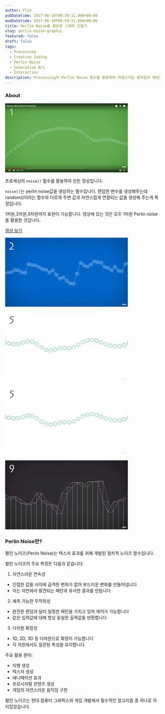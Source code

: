```yaml
---
author: Flik
pubDatetime: 2017-06-10T00:59:11.000+09:00
modDatetime: 2017-06-10T00:59:11.000+09:00
title: Perlin Noise를 활용한 그래픽 만들기
slug: perlin-noise-graphic
featured: false
draft: false
tags:
  - Processing
  - Creative Coding
  - Perlin Noise
  - Generative Art
  - Interaction
description: Processing의 Perlin Noise 함수를 활용하여 자연스러운 움직임과 패턴을 가진 그래픽 작품을 만드는 방법을 소개합니다. 1차원 Perlin Noise를 통해 다양한 시각적 효과를 구현하는 과정을 설명합니다.
---
```


### About

![스크린샷](2017-06-10-01-00-29.webp)

프로세싱의 `noise()` 함수를 활용하여 만든 영상입니다.

`noise()`는 perlin noise값을 생성하는 함수입니다.
랜덤한 변수를 생성해주는데 random()이라는 함수와 다르게 주변 값과 자연스럽게 연결되는 값을 생성해 주는게 특징입니다.

1차원,2차원,3차원까지 표현이 가능합니다.
영상에 있는 것은 모두 1차원 Perlin noise를 활용한 것입니다.

[영상 보기](https://youtu.be/GRMAaLLZS_o)

![스크린샷](2017-06-10-01-00-44.webp)

![스크린샷](2017-06-10-01-00-53.webp)

![스크린샷](2017-06-10-01-01-03.webp)

![스크린샷](2017-06-10-01-01-19.webp)

### Perlin Noise란?

펄린 노이즈(Perlin Noise)는 텍스처 효과를 위해 개발된 절차적 노이즈 함수입니다.

펄린 노이즈의 주요 특징은 다음과 같습니다:

1. 자연스러운 연속성

- 인접한 값들 사이에 급격한 변화가 없어 부드러운 변화를 만들어냅니다
- 이는 자연에서 발견되는 패턴과 유사한 결과를 만듭니다

2. 예측 가능한 무작위성

- 완전한 랜덤과 달리 일정한 패턴을 가지고 있어 제어가 가능합니다
- 같은 입력값에 대해 항상 동일한 출력값을 반환합니다

3. 다차원 확장성

- 1D, 2D, 3D 등 다차원으로 확장이 가능합니다
- 각 차원에서도 일관된 특성을 유지합니다

주요 활용 분야:

- 지형 생성
- 텍스처 생성
- 애니메이션 효과
- 프로시저럴 콘텐츠 생성
- 게임의 자연스러운 움직임 구현

펄린 노이즈는 현대 컴퓨터 그래픽스와 게임 개발에서 필수적인 알고리즘 중 하나로 자리잡았습니다.
